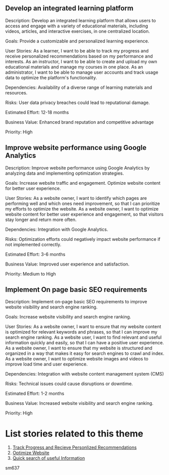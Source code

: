 ## Develop an integrated learning platform

Description: 
Develop an integrated learning platform that allows users to access and engage with a variety of educational materials, including videos, articles, and interactive exercises, in one centralized location.

Goals: 
Provide a customizable and personalized learning experience.

User Stories: 
As a learner, I want to be able to track my progress and receive personalized recommendations based on my performance and interests.
As an instructor, I want to be able to create and upload my own educational materials and manage my courses in one place.
As an administrator, I want to be able to manage user accounts and track usage data to optimize the platform's functionality.

Dependencies: 
Availability of a diverse range of learning materials and resources.

Risks: 
User data privacy breaches could lead to reputational damage.

Estimated Effort: 
12-18 months

Business Value: 
Enhanced brand reputation and competitive advantage

Priority: 
High

## Improve website performance using Google Analytics

Description: 
Improve website performance using Google Analytics by analyzing data and implementing optimization strategies.

Goals:
Increase website traffic and engagement.
Optimize website content for better user experience.

User Stories:
As a website owner, I want to identify which pages are performing well and which ones need improvement, so that I can prioritize my efforts to optimize the website.
As a website owner, I want to optimize website content for better user experience and engagement, so that visitors stay longer and return more often.

Dependencies:
Integration with Google Analytics.

Risks:
Optimization efforts could negatively impact website performance if not implemented correctly.

Estimated Effort: 
3-6 months

Business Value:
Improved user experience and satisfaction.

Priority: 
Medium to High

## Implement On page basic SEO requirements

Description: 
Implement on-page basic SEO requirements to improve website visibility and search engine ranking.

Goals:
Increase website visibility and search engine ranking.

User Stories:
As a website owner, I want to ensure that my website content is optimized for relevant keywords and phrases, so that I can improve my search engine ranking.
As a website user, I want to find relevant and useful information quickly and easily, so that I can have a positive user experience.
As a website owner, I want to ensure that my website is structured and organized in a way that makes it easy for search engines to crawl and index.
As a website owner, I want to optimize website images and videos to improve load time and user experience.

Dependencies:
Integration with website content management system (CMS)

Risks:
Technical issues could cause disruptions or downtime.

Estimated Effort: 
1-2 months

Business Value:
Increased website visibility and search engine ranking.

Priority: 
High

# List stories related to this theme
1. [Track Progress and Recieve Personlized Recommendations](documentation/templates/theme/initiatives/epics/stories/story_template.md)
2. [Optimize Website](documentation/templates/theme/initiatives/epics/stories/story_template.md)
3. [Quick search of useful Information](documentation/templates/theme/initiatives/epics/stories/story_template.md)

sm637
